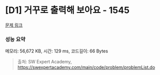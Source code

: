 # [D1] 거꾸로 출력해 보아요 - 1545 

[문제 링크](https://swexpertacademy.com/main/code/problem/problemDetail.do?contestProbId=AV2gbY0qAAQBBAS0) 

### 성능 요약

메모리: 56,672 KB, 시간: 129 ms, 코드길이: 66 Bytes



> 출처: SW Expert Academy, https://swexpertacademy.com/main/code/problem/problemList.do